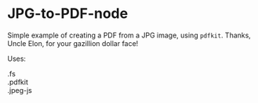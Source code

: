 # JPG-to-PDF-node
Simple example of creating a PDF from a JPG image, using `pdfkit`. Thanks, Uncle Elon, for your gazillion dollar face!

Uses:

.fs  
.pdfkit  
.jpeg-js  


